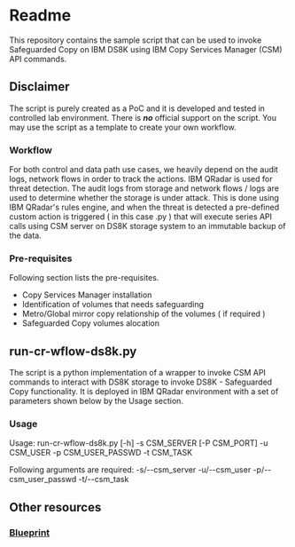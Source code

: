 # Readme

This repository contains the sample script that can be used to invoke Safeguarded Copy on IBM DS8K using IBM Copy Services Manager (CSM) API commands.

## Disclaimer ##

The script is purely created as a PoC and it is developed and tested in controlled lab environment. There is **_no_** official support on the script. You may use the script as a template to create your own workflow. 

### Workflow ###

For both control and data path use cases, we heavily depend on the audit logs, network flows in order to track the actions. IBM QRadar is used for threat detection. The audit logs from storage and network flows / logs are used to determine whether the storage is under attack. This is done using IBM QRadar's rules engine, and when the threat is detected a pre-defined custom action is triggered ( in this case .py ) that will execute series API calls using CSM server on DS8K storage system to an immutable backup of the data. 

### Pre-requisites ###

Following section lists the pre-requisites.

 - Copy Services Manager installation
 - Identification of volumes that needs safeguarding
 - Metro/Global mirror copy relationship of the volumes ( if required )
 - Safeguarded Copy volumes alocation

## run-cr-wflow-ds8k.py ##

The script is a python implementation of a wrapper to invoke CSM API commands to interact with DS8K storage to invoke DS8K - Safeguarded Copy functionality. It is deployed in IBM QRadar environment with a set of parameters shown below by the Usage section.

### Usage ###

Usage: run-cr-wflow-ds8k.py [-h] -s CSM_SERVER [-P CSM_PORT] -u CSM_USER -p CSM_USER_PASSWD -t CSM_TASK

Following arguments are required: 
      -s/--csm_server 
      -u/--csm_user 
      -p/--csm_user_passwd 
      -t/--csm_task

## Other resources ##

### [Blueprint](https://www.redbooks.ibm.com/abstracts/redp5677.html?Open) ###
